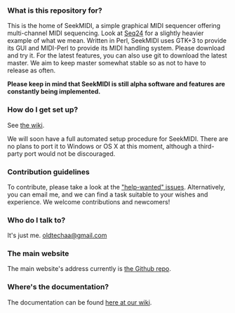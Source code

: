 ### What is this repository for? ###

This is the home of SeekMIDI, a simple graphical MIDI sequencer offering multi-channel MIDI sequencing. Look at [Seq24](https://launchpad.net/seq24/) for a slightly heavier example of what we mean.
Written in Perl, SeekMIDI uses GTK+3 to provide its GUI and MIDI-Perl to provide its MIDI handling system. Please download and try it.
For the latest features, you can also use git to download the latest master. We aim to keep master somewhat stable so as not to have to release as often.

__Please keep in mind that SeekMIDI is still alpha software and features are constantly being implemented.__

### How do I get set up? ###

See [the wiki](https://github.com/oldtechaa/SeekMIDI/wiki/HowTo:-Install-and-Run).

We will soon have a full automated setup procedure for SeekMIDI. There are no plans to port it to Windows or OS X at this moment, although a third-party port would not be discouraged.

### Contribution guidelines ###

To contribute, please take a look at the ["help-wanted" issues](https://github.com/oldtechaa/SeekMIDI/issues?q=is%3Aopen+is%3Aissue+label%3A%22help+wanted%22). Alternatively, you can email me, and we can find a task suitable to your wishes and experience. We welcome contributions and newcomers!

### Who do I talk to? ###

It's just me. [oldtechaa@gmail.com](mailto:oldtechaa@gmail.com)

### The main website ###

The main website's address currently is [the Github repo](https://github.com/oldtechaa/SeekMIDI/).

### Where's the documentation? ###

The documentation can be found [here at our wiki](https://github.com/oldtechaa/SeekMIDI/wiki).
